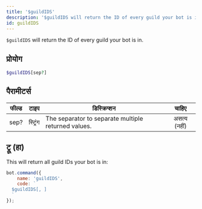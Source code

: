 ```yaml
---
title: '$guildIDS'
description: '$guildIDS will return the ID of every guild your bot is in.'
id: guildIDS
---
```


`$guildIDS` will return the ID of every guild your bot is in.

## प्रोयोग

```php
$guildIDS[sep?]
```

## पैरामीटर्स

| फील्ड | टाइप     | डिस्क्रिप्शन                                        |    चाहिए     |
| ----- | -------- | --------------------------------------------------- |:------------:|
| sep?  | स्ट्रिंग | The separator to separate multiple returned values. | असत्य (नहीं) |

## ट्रू (हा)

This will return all guild IDs your bot is in:

```javascript
bot.command({
    name: 'guildIDS',
    code: `
  $guildIDS[, ]
  `
});
```
